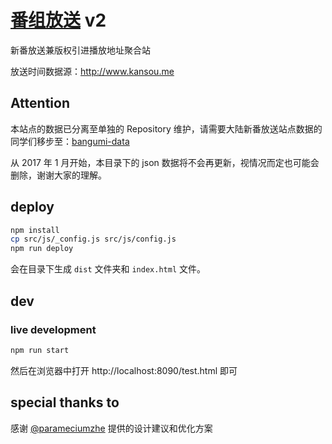 # [番组放送](http://bgmlist.com/) v2

新番放送兼版权引进播放地址聚合站

放送时间数据源：http://www.kansou.me

## Attention

本站点的数据已分离至单独的 Repository 维护，请需要大陆新番放送站点数据的同学们移步至：[bangumi-data](https://github.com/bangumi-data/bangumi-data)

从 2017 年 1 月开始，本目录下的 json 数据将不会再更新，视情况而定也可能会删除，谢谢大家的理解。

## deploy

```sh
npm install
cp src/js/_config.js src/js/config.js
npm run deploy
```

会在目录下生成 `dist` 文件夹和 `index.html` 文件。

## dev

### live development

```sh
npm run start
```

然后在浏览器中打开 http://localhost:8090/test.html 即可

## special thanks to
感谢 [@parameciumzhe](https://twitter.com/parameciumzhe) 提供的设计建议和优化方案
